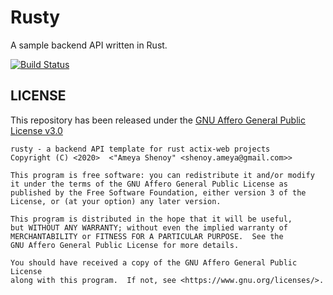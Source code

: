 
# Rusty

A sample backend API written in Rust.

[![Build Status](https://drone.codingcoffee.me/api/badges/santasecret/rusty/status.svg)](https://drone.codingcoffee.me/santasecret/rusty)


## LICENSE

This repository has been released under the [GNU Affero General Public License v3.0](LICENSE.txt)

```
rusty - a backend API template for rust actix-web projects
Copyright (C) <2020>  <"Ameya Shenoy" <shenoy.ameya@gmail.com>>

This program is free software: you can redistribute it and/or modify
it under the terms of the GNU Affero General Public License as
published by the Free Software Foundation, either version 3 of the
License, or (at your option) any later version.

This program is distributed in the hope that it will be useful,
but WITHOUT ANY WARRANTY; without even the implied warranty of
MERCHANTABILITY or FITNESS FOR A PARTICULAR PURPOSE.  See the
GNU Affero General Public License for more details.

You should have received a copy of the GNU Affero General Public License
along with this program.  If not, see <https://www.gnu.org/licenses/>.
```

